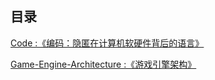 ## 目录
[Code :《编码：隐匿在计算机软硬件背后的语言》](Code/README.md)

[Game-Engine-Architecture :《游戏引擎架构》](Game-Engine-Architecture/README.md)